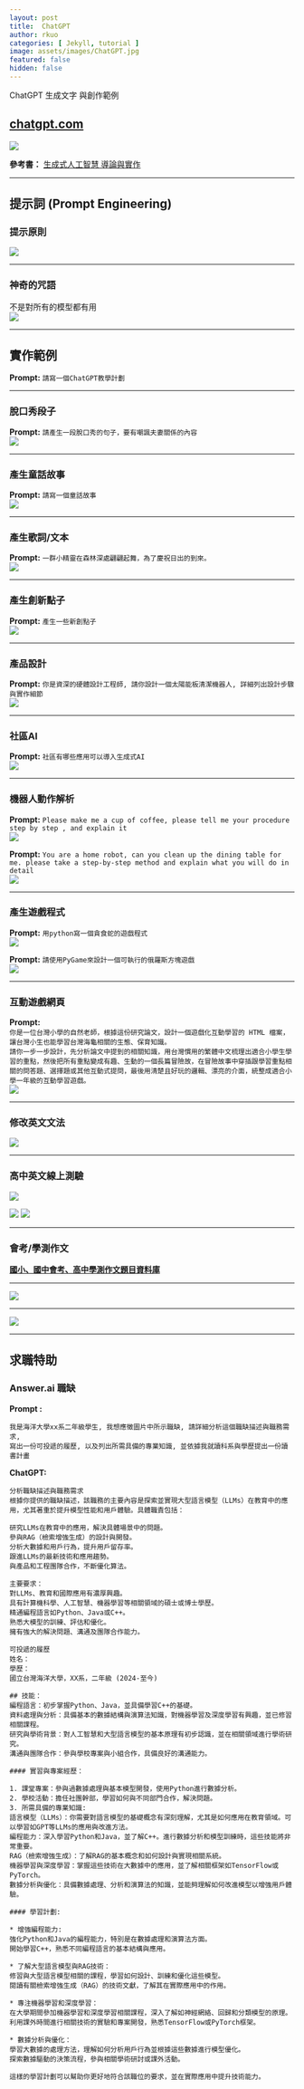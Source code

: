 ```yaml
---
layout: post
title:  ChatGPT
author: rkuo
categories: [ Jekyll, tutorial ]
image: assets/images/ChatGPT.jpg
featured: false
hidden: false
---
```


ChatGPT 生成文字 與創作範例

## [chatgpt.com](https://chatgpt.com/)
![](https://github.com/rkuo2000/GenAI-projects/blob/master/assets/images/chatgpt_homepage.png?raw=true)

**參考書：** [生成式人工智慧 導論與實作](https://www.tenlong.com.tw/products/9786263920033)<br>

---
## 提示詞 (Prompt Engineering)

### 提示原則
![](https://github.com/rkuo2000/GenAI-projects/blob/master/assets/images/prompt_principles_for_instructions.jpg?raw=true)

---
### 神奇的咒語
不是對所有的模型都有用<br>
![](https://github.com/rkuo2000/GenAI-projects/blob/master/assets/images/chatgpt_cheat_sheet_v2.jpg?raw=true)

---
## 實作範例
**Prompt:** `請寫一個ChatGPT教學計劃`<br>

---
### 脫口秀段子
**Prompt:** `請產生一段脫口秀的句子，要有嘲諷夫妻關係的內容`<br>
![](https://github.com/rkuo2000/GenAI-projects/blob/master/assets/images/chatgpt_talkshow_relationship.png?raw=true)

---
### 產生童話故事
**Prompt:** `請寫一個童話故事`<br>
![](https://github.com/rkuo2000/GenAI-projects/blob/master/assets/images/chatgpt_fairy_tales.png?raw=true)

---
### 產生歌詞/文本
**Prompt:** `一群小精靈在森林深處翩翩起舞，為了慶祝日出的到來。`<br>
![](https://github.com/rkuo2000/GenAI-projects/blob/master/assets/images/chatgpt_generate_texts.png?raw=true)

---
### 產生創新點子
**Prompt:** `產生一些新創點子`<br>
![](https://github.com/rkuo2000/GenAI-projects/blob/master/assets/images/chatgpt_creative_ideas.png?raw=true)

---
### 產品設計
**Prompt:** `你是資深的硬體設計工程師, 請你設計一個太陽能板清潔機器人, 詳細列出設計步驟與實作細節`<br>
![](https://github.com/rkuo2000/GenAI-projects/blob/master/assets/images/chatgpt_solar_panel_cleaning_robot_design.png?raw=true)

---
### 社區AI
**Prompt:** `社區有哪些應用可以導入生成式AI`<br>
![](https://github.com/rkuo2000/GenAI-projects/blob/master/assets/images/chatgpt_community_ai_applications.png?raw=true)

---
### 機器人動作解析
**Prompt:** `Please make me a cup of coffee, please tell me your procedure step by step , and explain it`<br>
![](https://github.com/rkuo2000/GenAI-projects/blob/master/assets/images/chatgpt_make_a_cup_of_coffee.png?raw=true)

**Prompt:** `You are a home robot, can you clean up the dining table for me. please take a step-by-step method and explain what you will do in detail`<br>
![](https://github.com/rkuo2000/GenAI-projects/blob/master/assets/images/chatgpt_clean_up_dining_table.png?raw=true)

---
### 產生遊戲程式
**Prompt:** `用python寫一個貪食蛇的遊戲程式`<br>
![](https://github.com/rkuo2000/GenAI-projects/blob/master/assets/images/chatgpt_pygame_greedy_snake.png?raw=true)

**Prompt:** `請使用PyGame來設計一個可執行的俄羅斯方塊遊戲`<br>
![](https://github.com/rkuo2000/GenAI-projects/blob/master/assets/images/chatgpt_pygame_tetris.png?raw=true)

---
### 互動遊戲網頁
**Prompt:** <br>
`你是一位台灣小學的自然老師，根據這份研究論文，設計一個遊戲化互動學習的 HTML 檔案，讓台灣小生也能學習台灣海龜相關的生態、保育知識。`<br>
`請你一步一步設計，先分析論文中提到的相關知識，用台灣慣用的繁體中文梳理出適合小學生學習的重點，然後把所有重點變成有趣、生動的一個長篇冒險故，在冒險故事中穿插跟學習重點相關的問答題、選擇題或其他互動式提問，最後用清楚且好玩的邏輯、漂亮的介面，統整成適合小學一年級的互動學習遊戲。`<br>
![](https://github.com/rkuo2000/GenAI-projects/blob/master/assets/images/chatgpt_html_game_sea_turtle.png?raw=true)

---
### 修改英文文法
![](https://github.com/rkuo2000/GenAI-projects/blob/master/assets/images/chatgpt_correct_grammar.png?raw=true)

---
### 高中英文線上測驗
![](https://github.com/rkuo2000/GenAI-projects/blob/master/assets/images/chatgpt_html_vocab_quiz.png?raw=true)

![](https://github.com/rkuo2000/GenAI-projects/blob/master/assets/images/chatgpt_html_vocab_quiz1.png?raw=true)
![](https://github.com/rkuo2000/GenAI-projects/blob/master/assets/images/chatgpt_html_vocab_quiz2.png?raw=true)

---
### 會考/學測作文
**[國小、國中會考、高中學測作文題目資料庫](https://tw.amazingtalker.com/blog/zh-tw/zh-chi/71513/)** <br>

---
![](https://github.com/rkuo2000/GenAI-projects/blob/master/assets/images/chatgpt_chinese_writing_test1.png?raw=true)

---
![](https://github.com/rkuo2000/GenAI-projects/blob/master/assets/images/chatgpt_chinese_writing_test2.png?raw=true)

---
## 求職特助

### Answer.ai 職缺
**Prompt :**<br>
```
我是海洋大學xx系二年級學生, 我想應徵圖片中所示職缺, 請詳細分析這個職缺描述與職務需求, 
寫出一份可投遞的履歷, 以及列出所需具備的專業知識, 並依據我就讀科系與學歷提出一份讀書計畫
```

**ChatGPT:**<br>
```
分析職缺描述與職務需求
根據你提供的職缺描述，該職務的主要內容是探索並實現大型語言模型（LLMs）在教育中的應用，尤其著重於提升模型性能和用戶體驗。具體職責包括：

研究LLMs在教育中的應用，解決具體場景中的問題。
參與RAG（檢索增強生成）的設計與開發。
分析大數據和用戶行為，提升用戶留存率。
跟進LLMs的最新技術和應用趨勢。
與產品和工程團隊合作，不斷優化算法。

主要要求：
對LLMs、教育和國際應用有濃厚興趣。
具有計算機科學、人工智慧、機器學習等相關領域的碩士或博士學歷。
精通編程語言如Python、Java或C++。
熟悉大模型的訓練、評估和優化。
擁有強大的解決問題、溝通及團隊合作能力。
```

```
可投遞的履歷
姓名：
學歷：
國立台灣海洋大學，XX系，二年級 (2024-至今)

## 技能：
編程語言：初步掌握Python、Java，並具備學習C++的基礎。
資料處理與分析：具備基本的數據結構與演算法知識，對機器學習及深度學習有興趣，並已修習相關課程。
研究與學術背景：對人工智慧和大型語言模型的基本原理有初步認識，並在相關領域進行學術研究。
溝通與團隊合作：參與學校專案與小組合作，具備良好的溝通能力。

#### 實習與專案經歷：

1. 課堂專案：參與過數據處理與基本模型開發，使用Python進行數據分析。
2. 學校活動：擔任社團幹部，學習如何與不同部門合作，解決問題。
3. 所需具備的專業知識:
語言模型（LLMs）：你需要對語言模型的基礎概念有深刻理解，尤其是如何應用在教育領域。可以學習如GPT等LLMs的應用與改進方法。
編程能力：深入學習Python和Java，並了解C++。進行數據分析和模型訓練時，這些技能將非常重要。
RAG（檢索增強生成）：了解RAG的基本概念和如何設計與實現相關系統。
機器學習與深度學習：掌握這些技術在大數據中的應用，並了解相關框架如TensorFlow或PyTorch。
數據分析與優化：具備數據處理、分析和演算法的知識，並能夠理解如何改進模型以增強用戶體驗。

#### 學習計劃:

* 增強編程能力:
強化Python和Java的編程能力，特別是在數據處理和演算法方面。
開始學習C++，熟悉不同編程語言的基本結構與應用。

* 了解大型語言模型與RAG技術：
修習與大型語言模型相關的課程，學習如何設計、訓練和優化這些模型。
閱讀有關檢索增強生成（RAG）的技術文獻，了解其在實際應用中的作用。

* 專注機器學習和深度學習：
在大學期間參加機器學習和深度學習相關課程，深入了解如神經網絡、回歸和分類模型的原理。
利用課外時間進行相關技術的實驗和專案開發，熟悉TensorFlow或PyTorch框架。

* 數據分析與優化：
學習大數據的處理方法，理解如何分析用戶行為並根據這些數據進行模型優化。
探索數據驅動的決策流程，參與相關學術研討或課外活動。

這樣的學習計劃可以幫助你更好地符合該職位的要求，並在實際應用中提升技術能力。
```
